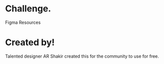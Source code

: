 
# Challenge.
Figma Resources

# Created by!
Talented designer AR Shakir created this for the community to use for free.
